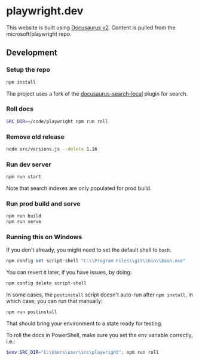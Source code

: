# playwright.dev

This website is built using [Docusaurus v2](https://v2.docusaurus.io/). Content is pulled from the microsoft/playwright repo.

## Development

### Setup the repo

```sh
npm install
```

The project uses a fork of the [docusaurus-search-local](https://github.com/easyops-cn/docusaurus-search-local) plugin for search. 

### Roll docs

```sh
SRC_DIR=~/code/playwright npm run roll
```

### Remove old release

```sh
node src/versions.js --delete 1.16
```

### Run dev server

```sh
npm run start
```

Note that search indexes are only populated for prod build.

### Run prod build and serve

```sh
npm run build
npm run serve
```

### Running this on Windows

If you don't already, you might need to set the default shell to `bash`. 

```powershell
npm config set script-shell "C:\\Program Files\\git\\bin\\bash.exe"
```

You can revert it later, if you have issues, by doing:

```powershell
npm config delete script-shell
```

In some cases, the `postinstall` script doesn't auto-run after `npm install`, in which case, you can run that manually:

```sh
npm run postinstall
```

That should bring your environment to a state ready for testing.

To roll the docs in PowerShell, make sure you set the env variable correctly, i.e.:

```powershell
$env:SRC_DIR="C:\Users\user\src\playwright"; npm run roll
```